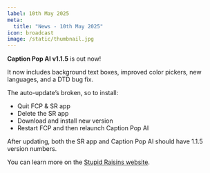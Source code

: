 ```yaml
---
label: 10th May 2025
meta:
  title: "News - 10th May 2025"
icon: broadcast
image: /static/thumbnail.jpg
---
```


**Caption Pop AI v1.1.5** is out now!

It now includes background text boxes, improved color pickers, new languages, and a DTD bug fix.

The auto-update’s broken, so to install:

- Quit FCP & SR app
- Delete the SR app
- Download and install new version
- Restart FCP and then relaunch Caption Pop AI

After updating, both the SR app and Caption Pop AI should have 1.1.5 version numbers.

You can learn more on the [Stupid Raisins website](https://stupidraisins.com).